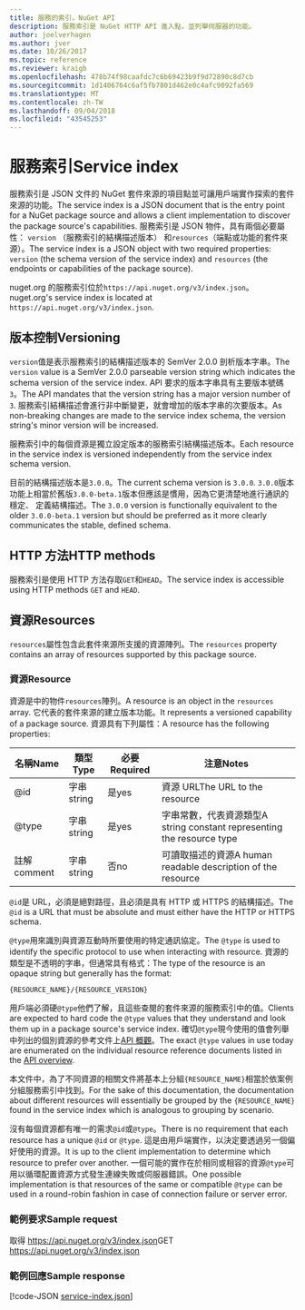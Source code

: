 ```yaml
---
title: 服務的索引，NuGet API
description: 服務索引是 NuGet HTTP API 進入點，並列舉伺服器的功能。
author: joelverhagen
ms.author: jver
ms.date: 10/26/2017
ms.topic: reference
ms.reviewer: kraigb
ms.openlocfilehash: 478b74f98caafdc7c6b69423b9f9d72890c8d7cb
ms.sourcegitcommit: 1d1406764c6af5fb7801d462e0c4afc9092fa569
ms.translationtype: MT
ms.contentlocale: zh-TW
ms.lasthandoff: 09/04/2018
ms.locfileid: "43545253"
---
```

# <a name="service-index"></a><span data-ttu-id="ca079-103">服務索引</span><span class="sxs-lookup"><span data-stu-id="ca079-103">Service index</span></span>

<span data-ttu-id="ca079-104">服務索引是 JSON 文件的 NuGet 套件來源的項目點並可讓用戶端實作探索的套件來源的功能。</span><span class="sxs-lookup"><span data-stu-id="ca079-104">The service index is a JSON document that is the entry point for a NuGet package source and allows a client implementation to discover the package source's capabilities.</span></span> <span data-ttu-id="ca079-105">服務索引是 JSON 物件，具有兩個必要屬性： `version` （服務索引的結構描述版本） 和`resources`（端點或功能的套件來源）。</span><span class="sxs-lookup"><span data-stu-id="ca079-105">The service index is a JSON object with two required properties: `version` (the schema version of the service index) and `resources`  (the endpoints or capabilities of the package source).</span></span>

<span data-ttu-id="ca079-106">nuget.org 的服務索引位於`https://api.nuget.org/v3/index.json`。</span><span class="sxs-lookup"><span data-stu-id="ca079-106">nuget.org's service index is located at `https://api.nuget.org/v3/index.json`.</span></span>

## <a name="versioning"></a><span data-ttu-id="ca079-107">版本控制</span><span class="sxs-lookup"><span data-stu-id="ca079-107">Versioning</span></span>

<span data-ttu-id="ca079-108">`version`值是表示服務索引的結構描述版本的 SemVer 2.0.0 剖析版本字串。</span><span class="sxs-lookup"><span data-stu-id="ca079-108">The `version` value is a SemVer 2.0.0 parseable version string which indicates the schema version of the service index.</span></span> <span data-ttu-id="ca079-109">API 要求的版本字串具有主要版本號碼`3`。</span><span class="sxs-lookup"><span data-stu-id="ca079-109">The API mandates that the version string has a major version number of `3`.</span></span> <span data-ttu-id="ca079-110">服務索引結構描述會進行非中斷變更，就會增加的版本字串的次要版本。</span><span class="sxs-lookup"><span data-stu-id="ca079-110">As non-breaking changes are made to the service index schema, the version string's minor version will be increased.</span></span>

<span data-ttu-id="ca079-111">服務索引中的每個資源是獨立設定版本的服務索引結構描述版本。</span><span class="sxs-lookup"><span data-stu-id="ca079-111">Each resource in the service index is versioned independently from the service index schema version.</span></span>

<span data-ttu-id="ca079-112">目前的結構描述版本是`3.0.0`。</span><span class="sxs-lookup"><span data-stu-id="ca079-112">The current schema version is `3.0.0`.</span></span> <span data-ttu-id="ca079-113">`3.0.0`版本功能上相當於舊版`3.0.0-beta.1`版本但應該是慣用，因為它更清楚地進行通訊的穩定、 定義結構描述。</span><span class="sxs-lookup"><span data-stu-id="ca079-113">The `3.0.0` version is functionally equivalent to the older `3.0.0-beta.1` version but should be preferred as it more clearly communicates the stable, defined schema.</span></span>

## <a name="http-methods"></a><span data-ttu-id="ca079-114">HTTP 方法</span><span class="sxs-lookup"><span data-stu-id="ca079-114">HTTP methods</span></span>

<span data-ttu-id="ca079-115">服務索引是使用 HTTP 方法存取`GET`和`HEAD`。</span><span class="sxs-lookup"><span data-stu-id="ca079-115">The service index is accessible using HTTP methods `GET` and `HEAD`.</span></span>

## <a name="resources"></a><span data-ttu-id="ca079-116">資源</span><span class="sxs-lookup"><span data-stu-id="ca079-116">Resources</span></span>

<span data-ttu-id="ca079-117">`resources`屬性包含此套件來源所支援的資源陣列。</span><span class="sxs-lookup"><span data-stu-id="ca079-117">The `resources` property contains an array of resources supported by this package source.</span></span>

### <a name="resource"></a><span data-ttu-id="ca079-118">資源</span><span class="sxs-lookup"><span data-stu-id="ca079-118">Resource</span></span>

<span data-ttu-id="ca079-119">資源是中的物件`resources`陣列。</span><span class="sxs-lookup"><span data-stu-id="ca079-119">A resource is an object in the `resources` array.</span></span> <span data-ttu-id="ca079-120">它代表的套件來源的建立版本功能。</span><span class="sxs-lookup"><span data-stu-id="ca079-120">It represents a versioned capability of a package source.</span></span> <span data-ttu-id="ca079-121">資源具有下列屬性：</span><span class="sxs-lookup"><span data-stu-id="ca079-121">A resource has the following properties:</span></span>

<span data-ttu-id="ca079-122">名稱</span><span class="sxs-lookup"><span data-stu-id="ca079-122">Name</span></span>          | <span data-ttu-id="ca079-123">類型</span><span class="sxs-lookup"><span data-stu-id="ca079-123">Type</span></span>   | <span data-ttu-id="ca079-124">必要</span><span class="sxs-lookup"><span data-stu-id="ca079-124">Required</span></span> | <span data-ttu-id="ca079-125">注意</span><span class="sxs-lookup"><span data-stu-id="ca079-125">Notes</span></span>
------------- | ------ | -------- | -----
@id           | <span data-ttu-id="ca079-126">字串</span><span class="sxs-lookup"><span data-stu-id="ca079-126">string</span></span> | <span data-ttu-id="ca079-127">是</span><span class="sxs-lookup"><span data-stu-id="ca079-127">yes</span></span>      | <span data-ttu-id="ca079-128">資源 URL</span><span class="sxs-lookup"><span data-stu-id="ca079-128">The URL to the resource</span></span>
@type         | <span data-ttu-id="ca079-129">字串</span><span class="sxs-lookup"><span data-stu-id="ca079-129">string</span></span> | <span data-ttu-id="ca079-130">是</span><span class="sxs-lookup"><span data-stu-id="ca079-130">yes</span></span>      | <span data-ttu-id="ca079-131">字串常數，代表資源類型</span><span class="sxs-lookup"><span data-stu-id="ca079-131">A string constant representing the resource type</span></span>
<span data-ttu-id="ca079-132">註解</span><span class="sxs-lookup"><span data-stu-id="ca079-132">comment</span></span>       | <span data-ttu-id="ca079-133">字串</span><span class="sxs-lookup"><span data-stu-id="ca079-133">string</span></span> | <span data-ttu-id="ca079-134">否</span><span class="sxs-lookup"><span data-stu-id="ca079-134">no</span></span>       | <span data-ttu-id="ca079-135">可讀取描述的資源</span><span class="sxs-lookup"><span data-stu-id="ca079-135">A human readable description of the resource</span></span>

<span data-ttu-id="ca079-136">`@id`是 URL，必須是絕對路徑，且必須是具有 HTTP 或 HTTPS 的結構描述。</span><span class="sxs-lookup"><span data-stu-id="ca079-136">The `@id` is a URL that must be absolute and must either have the HTTP or HTTPS schema.</span></span>

<span data-ttu-id="ca079-137">`@type`用來識別與資源互動時所要使用的特定通訊協定。</span><span class="sxs-lookup"><span data-stu-id="ca079-137">The `@type` is used to identify the specific protocol to use when interacting with resource.</span></span> <span data-ttu-id="ca079-138">資源的類型是不透明的字串，但通常具有格式：</span><span class="sxs-lookup"><span data-stu-id="ca079-138">The type of the resource is an opaque string but generally has the format:</span></span>

    {RESOURCE_NAME}/{RESOURCE_VERSION}

<span data-ttu-id="ca079-139">用戶端必須硬`@type`他們了解，且這些查閱的套件來源的服務索引中的值。</span><span class="sxs-lookup"><span data-stu-id="ca079-139">Clients are expected to hard code the `@type` values that they understand and look them up in a package source's service index.</span></span> <span data-ttu-id="ca079-140">確切`@type`現今使用的值會列舉中列出的個別資源的參考文件上[API 概觀](overview.md#resources-and-schema)。</span><span class="sxs-lookup"><span data-stu-id="ca079-140">The exact `@type` values in use today are enumerated on the individual resource reference documents listed in the [API overview](overview.md#resources-and-schema).</span></span>

<span data-ttu-id="ca079-141">本文件中，為了不同資源的相關文件將基本上分組`{RESOURCE_NAME}`相當於依案例分組服務索引中找到。</span><span class="sxs-lookup"><span data-stu-id="ca079-141">For the sake of this documentation, the documentation about different resources will essentially be grouped by the `{RESOURCE_NAME}` found in the service index which is analogous to grouping by scenario.</span></span> 

<span data-ttu-id="ca079-142">沒有每個資源都有唯一的需求`@id`或`@type`。</span><span class="sxs-lookup"><span data-stu-id="ca079-142">There is no requirement that each resource has a unique `@id` or `@type`.</span></span> <span data-ttu-id="ca079-143">這是由用戶端實作，以決定要透過另一個偏好使用的資源。</span><span class="sxs-lookup"><span data-stu-id="ca079-143">It is up to the client implementation to determine which resource to prefer over another.</span></span> <span data-ttu-id="ca079-144">一個可能的實作在於相同或相容的資源`@type`可用以循環配置資源方式發生連線失敗或伺服器錯誤。</span><span class="sxs-lookup"><span data-stu-id="ca079-144">One possible implementation is that resources of the same or compatible `@type` can be used in a round-robin fashion in case of connection failure or server error.</span></span>

### <a name="sample-request"></a><span data-ttu-id="ca079-145">範例要求</span><span class="sxs-lookup"><span data-stu-id="ca079-145">Sample request</span></span>

<span data-ttu-id="ca079-146">取得 https://api.nuget.org/v3/index.json</span><span class="sxs-lookup"><span data-stu-id="ca079-146">GET https://api.nuget.org/v3/index.json</span></span>

### <a name="sample-response"></a><span data-ttu-id="ca079-147">範例回應</span><span class="sxs-lookup"><span data-stu-id="ca079-147">Sample response</span></span>

[!code-JSON [service-index.json](./_data/service-index.json)]
